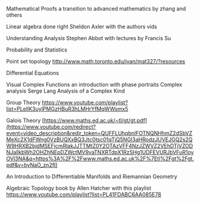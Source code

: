 Mathematical Proofs a transition to advanced mathematics by zhang and others

Linear algebra done right Sheldon Axler with the authors vids

Understanding Analysis Stephen Abbot with lectures by Francis Su

Probability and Statistics

Point set topology http://www.math.toronto.edu/ivan/mat327/?resources

Differential Equations

Visual Complex Functions an introduction with phase portraits
Complex analysis Serge Lang
Analysis of a Complex Kind

Group Theory https://www.youtube.com/playlist?list=PLelIK3uylPMGzHBuR3hLMHrYfMqWWsmx5

Galois Theory [https://www.maths.ed.ac.uk/~tl/gt/gt.pdf](https://www.youtube.com/redirect?event=video_description&redir_token=QUFFLUhqbnlFOTNQNHhmZ2dSbVZMeXc2X1dFWng0VzBUQXxBQ3Jtc0tsc01qTjQ5NGI3aHRodzJUVEJGQ2s2QW9HRXB2bjdMSEFjcmRlakJJTTMtZ0Y2OTAzVFF4NzJZWVZ2VEhDTjVZODNJallkbWh2OHZhNEpDZWctMV9vaTNXRTdpX1RzSHg1UDFEVURJbVFuR1oyOVl3NA&q=https%3A%2F%2Fwww.maths.ed.ac.uk%2F%7Etl%2Fgt%2Fgt.pdf&v=byNaO_zn2fI)

An Introduction to Differentiable Manifolds and Riemannian Geometry

Algebraic Topology book by Allen Hatcher with this playlist https://www.youtube.com/playlist?list=PL41FDABC6AA085E78

